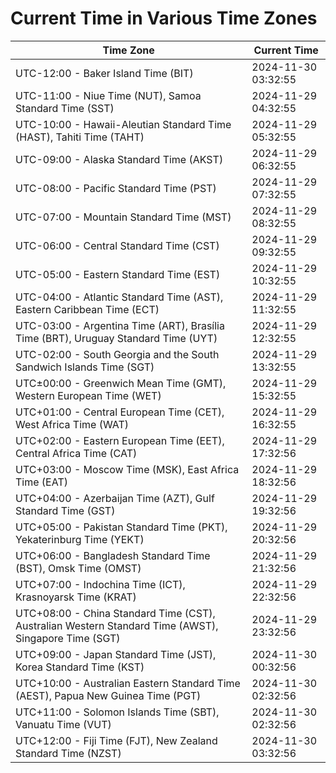 # Current Time in Various Time Zones

| Time Zone | Current Time |
|-----------|--------------|
| UTC-12:00 - Baker Island Time (BIT) | 2024-11-30 03:32:55 |
| UTC-11:00 - Niue Time (NUT), Samoa Standard Time (SST) | 2024-11-29 04:32:55 |
| UTC-10:00 - Hawaii-Aleutian Standard Time (HAST), Tahiti Time (TAHT) | 2024-11-29 05:32:55 |
| UTC-09:00 - Alaska Standard Time (AKST) | 2024-11-29 06:32:55 |
| UTC-08:00 - Pacific Standard Time (PST) | 2024-11-29 07:32:55 |
| UTC-07:00 - Mountain Standard Time (MST) | 2024-11-29 08:32:55 |
| UTC-06:00 - Central Standard Time (CST) | 2024-11-29 09:32:55 |
| UTC-05:00 - Eastern Standard Time (EST) | 2024-11-29 10:32:55 |
| UTC-04:00 - Atlantic Standard Time (AST), Eastern Caribbean Time (ECT) | 2024-11-29 11:32:55 |
| UTC-03:00 - Argentina Time (ART), Brasília Time (BRT), Uruguay Standard Time (UYT) | 2024-11-29 12:32:55 |
| UTC-02:00 - South Georgia and the South Sandwich Islands Time (SGT) | 2024-11-29 13:32:55 |
| UTC±00:00 - Greenwich Mean Time (GMT), Western European Time (WET) | 2024-11-29 15:32:55 |
| UTC+01:00 - Central European Time (CET), West Africa Time (WAT) | 2024-11-29 16:32:55 |
| UTC+02:00 - Eastern European Time (EET), Central Africa Time (CAT) | 2024-11-29 17:32:56 |
| UTC+03:00 - Moscow Time (MSK), East Africa Time (EAT) | 2024-11-29 18:32:56 |
| UTC+04:00 - Azerbaijan Time (AZT), Gulf Standard Time (GST) | 2024-11-29 19:32:56 |
| UTC+05:00 - Pakistan Standard Time (PKT), Yekaterinburg Time (YEKT) | 2024-11-29 20:32:56 |
| UTC+06:00 - Bangladesh Standard Time (BST), Omsk Time (OMST) | 2024-11-29 21:32:56 |
| UTC+07:00 - Indochina Time (ICT), Krasnoyarsk Time (KRAT) | 2024-11-29 22:32:56 |
| UTC+08:00 - China Standard Time (CST), Australian Western Standard Time (AWST), Singapore Time (SGT) | 2024-11-29 23:32:56 |
| UTC+09:00 - Japan Standard Time (JST), Korea Standard Time (KST) | 2024-11-30 00:32:56 |
| UTC+10:00 - Australian Eastern Standard Time (AEST), Papua New Guinea Time (PGT) | 2024-11-30 02:32:56 |
| UTC+11:00 - Solomon Islands Time (SBT), Vanuatu Time (VUT) | 2024-11-30 02:32:56 |
| UTC+12:00 - Fiji Time (FJT), New Zealand Standard Time (NZST) | 2024-11-30 03:32:56 |
